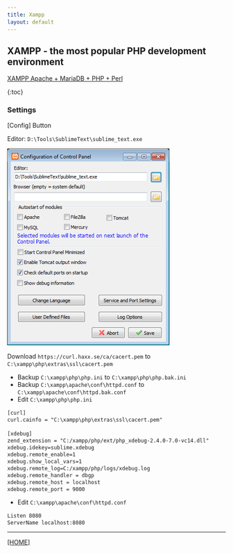```yaml
---
title: Xampp
layout: default
---
```


## XAMPP - the most popular PHP development environment

[XAMPP Apache + MariaDB + PHP + Perl](https://www.apachefriends.org)

{:toc}

### Settings

[Config] Button

Editor: `D:\Tools\SublimeText\sublime_text.exe`

![Settings-ControlPanel](Settings-ControlPanel.bmp)

Download `https://curl.haxx.se/ca/cacert.pem` to `C:\xampp\php\extras\ssl\cacert.pem`

* Backup `C:\xampp\php\php.ini` to `C:\xampp\php\php.bak.ini`
* Backup `C:\xampp\apache\conf\httpd.conf` to `C:\xampp\apache\conf\httpd.bak.conf`
* Edit `C:\xampp\php\php.ini`

```
[curl]
curl.cainfo = "C:\xampp\php\extras\ssl\cacert.pem"

[xdebug]
zend_extension = "C:/xampp/php/ext/php_xdebug-2.4.0-7.0-vc14.dll"
xdebug.idekey=sublime.xdebug
xdebug.remote_enable=1
xdebug.show_local_vars=1
xdebug.remote_log=C:/xampp/php/logs/xdebug.log
xdebug.remote_handler = dbgp
xdebug.remote_host = localhost
xdebug.remote_port = 9000
```

* Edit `C:\xampp\apache\conf\httpd.conf`

```
Listen 8080
ServerName localhost:8080
```

---

[[HOME]](../index.html)
